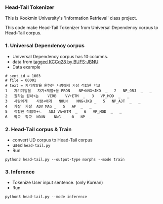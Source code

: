### Head-Tail Tokenizer

This is Kookmin University's 'Information Retrieval' class project.

This code make Head-Tail Tokenizer from Universal Dependency corpus to Head-Tail corpus.

### 1. Universal Dependency corpus
- Universal Dependency corpus has 10 columns. 
- data from [tagged KCCq28 by BUFS-JBNU](https://github.com/bufsnlp2030/BUFS-JBNUCorpus2020)
- Data example
```
# sent_id = 1003
# file = 00001
# text = 자기계발을 원하는 사람에게 가장 적합한 학교
1	자기계발을	자기+계발+을	PRON	NP+NNG+JKO	_	2	NP_OBJ	_	_
2	원하는	원하+는	VERB	VV+ETM	_	3	VP_MOD	_	_
3	사람에게	사람+에게	NOUN	NNG+JKB	_	5	NP_AJT	_	_
4	가장	가장	ADV	MAG	_	5	AP	_	_
5	적합한	적합하+ㄴ	ADJ	VA+ETM	_	6	VP_MOD	_	_
6	학교	학교	NOUN	NNG	_	0	NP	_	_
```
### 2. Head-Tail corpus & Train
- convert UD corpus to Head-Tail corpus
- used `head-tail.py`
- Run
```
python3 head-tail.py --output-type morphs --mode train
```
### 3. Inference
- Tokenize User input sentence. (only Korean)
- Run
```
python3 head-tail.py --mode inference
```
